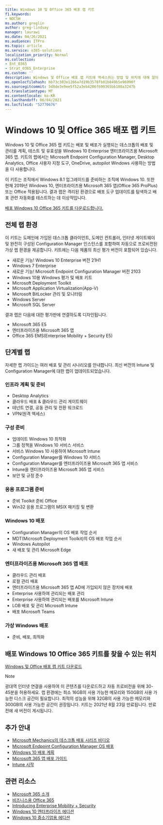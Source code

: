 ```yaml
---
title: Windows 10 및 Office 365 배포 랩 키트
f1.keywords:
- NOCSH
ms.author: greglin
author: greg-lindsay
manager: laurawi
ms.date: 04/26/2021
ms.audience: ITPro
ms.topic: article
ms.service: o365-solutions
localization_priority: Normal
ms.collection:
- Ent_O365
- Strat_O365_Enterprise
ms.custom: ''
description: Windows 및 Office 배포 랩 키트에 액세스하는 방법 및 위치에 대해 알아보세요.
ms.openlocfilehash: bb73c303e1266a7d19b3578fb01b849b5e96990f
ms.sourcegitcommit: 5d8de3e9ee5f52a3eb4206f690365bb108a3247b
ms.translationtype: MT
ms.contentlocale: ko-KR
ms.lasthandoff: 06/04/2021
ms.locfileid: "52770676"
---
```

# <a name="windows-10-and-office-365-deployment-lab-kit"></a>Windows 10 및 Office 365 배포 랩 키트

Windows 10 및 Office 365 랩 키트는 배포 및 배포가 실행되는 데스크톱의 배포 및 관리를 계획, 테스트 및 유효성을 Windows 10 Enterprise 엔터프라이즈용 Microsoft 365 앱. 키트의 랩에서는 Microsoft Endpoint Configuration Manager, Desktop Analytics, Office 사용자 지정 도구, OneDrive, autopilot Windows 사용하는 방법을 다 사용합니다.

이 키트는 조직에서 Windows 8.1 업그레이드를 준비하는 조직에 Windows 10. 또한 현재 2019년 Windows 10, 엔터프라이즈용 Microsoft 365 앱(Office 365 ProPlus) 또는 Office 적용됩니다. 결과 랩은 격리된 환경으로 배포 도구 업데이트를 탐색하고 배포 관련 자동화를 테스트하는 데 이상적입니다.

[배포 Windows 10 Office 365 키트를 다운로드합니다.](https://www.microsoft.com/evalcenter/evaluate-lab-kit)

## <a name="a-complete-lab-environment"></a>전체 랩 환경

이 키트는 도메인에 가입된 데스크톱 클라이언트, 도메인 컨트롤러, 인터넷 게이트웨이 및 완전히 구성된 Configuration Manager 인스턴스를 포함하여 자동으로 프로비전된 가상 랩 환경을 제공합니다. 키트에는 다음 제품의 최신 평가 버전이 포함되어 있습니다.

  - 새로운 기능! Windows 10 Enterprise 버전 21H1
  - Windows 7 Enterprise
  - 새로운 기능! Microsoft Endpoint Configuration Manager 버전 2103
  - Windows 10용 Windows 평가 및 배포 키트
  - Microsoft Deployment Toolkit
  - Microsoft Application Virtualization(App-V)
  - Microsoft BitLocker 관리 및 모니터링 
  - Windows Server 
  - Microsoft SQL Server 

결과 랩은 다음에 대한 평가판에 연결하도록 디자인됩니다. 

  - Microsoft 365 E5
  - 엔터프라이즈용 Microsoft 365 앱
  - Office 365 EMS(Enterprise Mobility + Security E5)

## <a name="step-by-step-labs"></a>단계별 랩

자세한 랩 가이드는 여러 배포 및 관리 시나리오를 안내합니다. 최신 버전의 Intune 및 Configuration Manager에 대한 랩이 업데이트되었습니다. 

### <a name="plan-and-prepare-infrastructure"></a>인프라 계획 및 준비 
- Desktop Analytics 
- 클라우드 배포 & 클라우드 관리 게이트웨이 
- 테넌트 연결, 공동 관리 및 전환 워크로드 
- VPN(원격 액세스) 

### <a name="prepare-configuration"></a>구성 준비   

- 업데이트 Windows 10 최적화   
- 그룹 정책을 Windows 10 서비스 서비스
- 서비스 Windows 10 사용하여 Microsoft Intune   
- Configuration Manager를 Windows 10 서비스   
- Configuration Manager를 엔터프라이즈용 Microsoft 365 앱 서비스   
- Intune을 엔터프라이즈용 Microsoft 365 앱 서비스  
- 보안 및 규정 준수   

### <a name="prepare-applications"></a>응용 프로그램 준비    

- 준비 Toolkit 준비 Office  
- Win32 응용 프로그램의 MSIX 패키징 및 변환   

### <a name="deploy-windows-10"></a>Windows 10 배포   

- Configuration Manager의 OS 배포 작업 순서
- MDT(Microsoft Deployment Toolkit)의 OS 배포 작업 순서
- Windows Autopilot
- 새 배포 및 관리 Microsoft Edge  

### <a name="deploy-microsoft-365-apps-for-enterprise"></a>엔터프라이즈용 Microsoft 365 앱 배포    

- 클라우드 관리 배포  
- 로컬 관리 배포    
- 엔터프라이즈용 Microsoft 365 앱 AD에 가입되지 않은 장치에 배포 
- Enterprise 사용하여 관리되는 배포 관리
- Enterprise 사용하여 관리되는 배포를 Microsoft Intune  
- LOB 배포 및 관리 Microsoft Intune
- 배포 Microsoft Teams

### <a name="deploy-windows-virtual-desktop"></a>가상 Windows 배포  

- 준비, 배포, 최적화
 
## <a name="where-to-find-the-windows-10-and-office-365-deployment-lab-kit"></a>배포 Windows 10 Office 365 키트를 찾을 수 있는 위치

[Windows 및 Office 배포 랩 키트 다운로드](https://www.microsoft.com/evalcenter/evaluate-lab-kit)

> [!NOTE]
> 광대역 인터넷 연결을 사용하여 이 콘텐츠를 다운로드하고 자동 프로비전을 위해 30-45분을 허용하세요. 랩 환경에는 최소 16GB의 사용 가능한 메모리와 150GB의 사용 가능한 디스크 공간이 필요합니다. 최적의 성능을 위해 32GB의 사용 가능한 메모리와 300GB의 사용 가능한 공간이 권장됩니다. 키트는 2021년 8월 23일 만료됩니다. 만료 전에 새 버전이 게시됩니다.

## <a name="additional-guidance"></a>추가 안내

  - [Microsoft Mechanics의 데스크톱 배포 시리즈 비디오](https://www.aka.ms/watchhowtoshift)
  - [Microsoft Endpoint Configuration Manager OS 배포](/mem/configmgr/osd/understand/introduction-to-operating-system-deployment)
  - [Windows 10 배포 계획](/windows/deployment/planning/index)
  - [Microsoft 365 앱 배포 가이드](/deployoffice/deployment-guide-microsoft-365-apps)
  - [Intune 시작](/intune/get-started-evaluation)

## <a name="related-resources"></a>관련 리소스

  - [Microsoft 365 소개](https://www.microsoft.com/microsoft-365/default.aspx)
  - [비즈니스용 Office 365](https://products.office.com/business/office)
  - [Introducing Enterprise Mobility + Security](https://www.microsoft.com/cloud-platform/enterprise-mobility-security)
  - [Windows 10 엔터프라이즈 에디션](https://www.microsoft.com/WindowsForBusiness/windows-for-enterprise)
  - [Windows 10 중소기업용 에디션](https://www.microsoft.com/WindowsForBusiness/windows-for-small-business)
